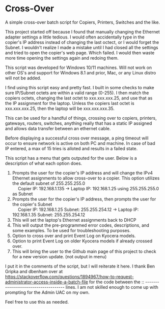 # Cross-Over
A simple cross-over batch script for Copiers, Printers, Switches and the like.

This project started off because I found that manually changing the Ethernet adapter settings a little tedious. I would often accidentally type in the copier's IP address instead of changing the last octect, or I would forget the Subnet. I wouldn't realize I made a mistake until I had closed all the settings and tried to open the copier's web page. Which failed. I would then waste more time opening the settings again and redoing them.

This script was developed for Windows 10/11 machines. Will not work on other OS's and support for Windows 8.1 and prior, Mac, or any Linux distro will not be added.

I find using this script easy and pretty fast. I built in some checks to make sure IP/Subnet octets are within a valid range (0-255). I then match the copiers octets, changing the last octet to xxx.xxx.xxx.25, and use that as the IP assignment for the laptop. Unless the copiers last octet is xxx.xxx.xxx.25, then the laptop will be xxx.xxx.xxx.35.

This can be used for a handful of things, crossing over to copiers, printers, gateways, routers, switches, anything really that has a static IP assigned and allows data transfer between an ethernet cable.

Before displaying a successful cross over message, a ping timeout will occur to ensure network is active on both PC and machine. In case of bad IP entered, a max of 15 tries is alloted and results in a failed state.

This script has a menu that gets outputed for the user. Below is a description of what each option does.
1) Prompts the user for the copier's IP address and will change the IPv4 Ethernet assignments to allow cross-over to a copier. This option utilizes the default subnet of 255.255.255.0
<br/> &emsp; Copier IP: 192.168.1.135 -> Laptop IP: 192.168.1.25 using 255.255.255.0 as Subnet
2) Prompts the user for the copier's IP address, then prompts the user for the copier's Subnet
<br/> &emsp; Copier IP: 192.168.1.25 Subnet: 255.255.254.12 -> Laptop IP: 192.168.1.35 Subnet: 255.255.254.12
3) This will set the laptop's Ethernet assignments back to DHCP
4) This will output the pre-programmed error codes, descriptions, and some examples. To be used for troubleshooting purposes.
5) Option to cross over and print Event Log on Kyocera models.
6) Option to print Event Log on older Kyocera models if already crossed over.
99) This will bring the user to the Github main page of this project to check for a new version update. (not output in menu)

I put it in the comments of the script, but I will reiterate it here. I thank Ben Gripka and dbenham over at https://stackoverflow.com/questions/1894967/how-to-request-administrator-access-inside-a-batch-file for the code between the :: ------------------------------------- lines. I am not skilled enough to come up with prompting for the Admin UAC on my own.

Feel free to use this as needed.
